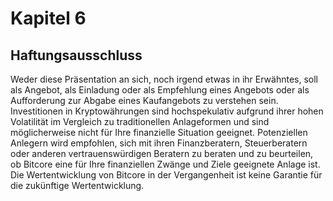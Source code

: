 # Kapitel 6
## Haftungsausschluss

Weder diese Präsentation an sich, noch irgend etwas in ihr Erwähntes, soll als Angebot, als Einladung oder als Empfehlung eines Angebots oder als Aufforderung zur Abgabe eines Kaufangebots zu verstehen sein. Investitionen in Kryptowährungen sind hochspekulativ aufgrund ihrer hohen Volatilität im Vergleich zu traditionellen Anlageformen und sind möglicherweise nicht für Ihre finanzielle Situation geeignet. Potenziellen Anlegern wird empfohlen, sich mit ihren Finanzberatern, Steuerberatern oder anderen vertrauenswürdigen Beratern zu beraten und zu beurteilen, ob Bitcore eine für Ihre finanziellen Zwänge und Ziele geeignete Anlage ist. Die Wertentwicklung von Bitcore in der Vergangenheit ist keine Garantie für die zukünftige Wertentwicklung.
